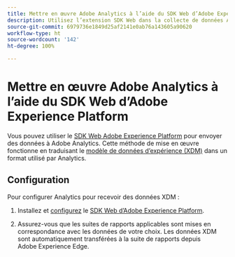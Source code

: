 ```yaml
---
title: Mettre en œuvre Adobe Analytics à l’aide du SDK Web d’Adobe Experience Platform
description: Utilisez l’extension SDK Web dans la collecte de données Adobe Experience Platform pour envoyer des données à Adobe Analytics.
source-git-commit: 6979736e1849d25af2141e0ab76a143605a90620
workflow-type: ht
source-wordcount: '142'
ht-degree: 100%

---
```



# Mettre en œuvre Adobe Analytics à l’aide du SDK Web d’Adobe Experience Platform

Vous pouvez utiliser le [SDK Web Adobe Experience Platform](https://experienceleague.adobe.com/docs/experience-platform/tags/extensions/adobe/sdk/overview.html?lang=fr) pour envoyer des données à Adobe Analytics. Cette méthode de mise en œuvre fonctionne en traduisant le [modèle de données d’expérience (XDM)](https://experienceleague.adobe.com/docs/experience-platform/xdm/home.html?lang=fr) dans un format utilisé par Analytics.

## Configuration

Pour configurer Analytics pour recevoir des données XDM :

1. Installez et [configurez](https://experienceleague.adobe.com/docs/experience-platform/edge/fundamentals/configuring-the-sdk.html?lang=fr) le [SDK Web d’Adobe Experience Platform](https://experienceleague.adobe.com/docs/experience-platform/edge/fundamentals/installing-the-sdk.html?lang=fr).

1. Assurez-vous que les suites de rapports applicables sont mises en correspondance avec les données de votre choix. Les données XDM sont automatiquement transférées à la suite de rapports depuis Adobe Experience Edge.

